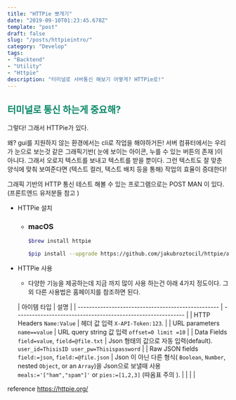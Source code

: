 ```yaml
---
title: "HTTPie 뽀개기"
date: "2019-09-10T01:23:45.678Z"
template: "post"
draft: false
slug: "/posts/httpieintro/"
category: "Develop"
tags:
- "Backtend"
- "Utility"
- "Httpie"
description: "터미널로 서버통신 해보기 어떻게? HTTPie로!"
---
```

<h2 style="color:rgb(9, 136, 104)">터미널로 통신 하는게 중요해?</h2>
그렇다! 그래서 HTTPie가 있다. 

왜? gui를 지원하지 않는 환경에서는 cli로 작업을 해야하거든! 서버 컴퓨터에서는 우리가 눈으로 보는것 같은 그래픽기반( 눈에 보이는 아이콘, 누를 수 있는 버튼의 존재 )이 아니다. 그래서 오로지 텍스트를 보내고 텍스트를 받을 뿐이다. 그런 텍스트도 잘 맞춘 양식에 맞춰 보여준다면 (텍스트 컬러, 텍스트 배치 등을 통해) 작업의 효율이 증대한다!  

그래픽 기반의 HTTP 통신 테스트 해볼 수 있는 프로그램으로는 POST MAN 이 있다. (프론트엔드 유저분들 참고 )

- HTTPie 설치

  - ### macOS

    ```bash
    $brew install httpie
    
    $pip install --upgrade https://github.com/jakubroztocil/httpie/archive/master.tar.gz
    ```

  
- HTTPie 사용 

  - 다양한 기능을 제공하는데 지금 까지 많이 사용 하는건 아래 4가지 정도이다. 그 외 다른 사용법은 홈페이지를 참조하면 된다. 

  | 아이템 타입                                        | 설명                                                         |
| -------------------------------------------------- | ------------------------------------------------------------ |
  | HTTP Headers `Name:Value`                          | 헤더 값 입력 `X-API-Token:123`.                              |
  | URL parameters `name==value`                       | URL query string 값 입력    `offset=0 limit =10`             |
  | Data Fields `field=value`, `field=@file.txt`       | Json 형태의 값으로 자동 입력(default). `user_id=ThisisID user_pw=Thisispassword` |
  | Raw JSON fields `field:=json`, `field:=@file.json` | Json 이 아닌 다른  형식( `Boolean`, `Number`, nested `Object`, or an `Array`)을 Json으로 보낼때 사용   `meals:='["ham","spam"]'` or `pies:=[1,2,3]` (따옴표 주의 ). |
  |                                                    |                                                              |

reference https://httpie.org/